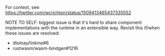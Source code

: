 For context, see: https://twitter.com/wcrichton/status/1509413465437335552

NOTE TO SELF: biggest issue is that it's hard to share component implementations with the runtime in an extensible way. Revisit this if/when these issues are resolved:
* dtolnay/linkme#6
* rustwasm/wasm-bindgen#1216
